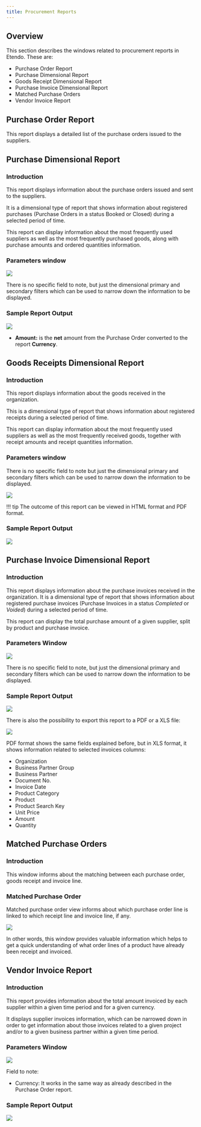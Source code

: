 ```yaml
---
title: Procurement Reports 
---
```

## Overview

This section describes the windows related to procurement reports in Etendo. These are:

- Purchase Order Report
- Purchase Dimensional Report
- Goods Receipt Dimensional Report
- Purchase Invoice Dimensional Report
- Matched Purchase Orders
- Vendor Invoice Report


## Purchase Order Report

This report displays a detailed list of the purchase orders issued to the suppliers. 

## Purchase Dimensional Report

### Introduction

This report displays information about the purchase orders issued and sent to the suppliers.

It is a dimensional type of report that shows information about registered purchases (Purchase Orders in a status Booked or Closed) during a selected period of time.

This report can display information about the most frequently used suppliers as well as the most frequently purchased goods, along with purchase amounts and ordered quantities information.

### Parameters window

![](/docs.etendo.software/assets/drive/1tfjdJFeCwoMFq7Osb7iA4oCx8AQtsO5M.png)


There is no specific field to note, but just the dimensional primary and secondary filters which can be used to narrow down the information to be displayed.

### Sample Report Output

![](/docs.etendo.software/assets/drive/1HteUH5sPx3PmrHdRqlR8S6l0EzDizuUu.png)

-   **Amount:** is the **net** amount from the Purchase Order converted to the report **Currency**.

## Goods Receipts Dimensional Report

### Introduction

This report displays information about the goods received in the organization.

This is a dimensional type of report that shows information about registered receipts during a selected period of time.

This report can display information about the most frequently used suppliers as well as the most frequently received goods, together with receipt amounts and receipt quantities information.

### Parameters window

There is no specific field to note but just the dimensional primary and secondary filters which can be used to narrow down the information to be displayed.

![](/docs.etendo.software/assets/drive/1ihcncYc8rQoONnKy5KzGqN2IaYw5r18f.png)

!!! tip
    The outcome of this report can be viewed in HTML format and PDF format.

### Sample Report Output

![](/docs.etendo.software/assets/drive/1lvq1Mtz7ed_qJW40ezxrQvqa5ssh5NgM.png)

## Purchase Invoice Dimensional Report

### Introduction

This report displays information about the purchase invoices received in the organization. It is a dimensional type of report that shows information about registered purchase invoices (Purchase Invoices in a status *Completed* or *Voided*) during a selected period of time.

This report can display the total purchase amount of a given supplier, split by product and purchase invoice.

### Parameters Window

![](/docs.etendo.software/assets/drive/1clo6ovc9uHR_-6Qp0KbU9gWcOUbG3ocQ.png)

There is no specific field to note, but just the dimensional primary and secondary filters which can be used to narrow down the information to be displayed.

### Sample Report Output

![](/docs.etendo.software/assets/drive/1ZQC2irKKXg1XSxOCL2IFC-hbfFPlbHYB.png)

There is also the possibility to export this report to a PDF or a XLS file:


![](/docs.etendo.software/assets/drive/1SVvvkMUz-HUcjJKWdu7bSKuSpB5lY9Cz.png)

PDF format shows the same fields explained before, but in XLS format, it shows information related to selected invoices columns:

-   Organization
-   Business Partner Group
-   Business Partner
-   Document No.
-   Invoice Date
-   Product Category
-   Product
-   Product Search Key
-   Unit Price
-   Amount
-   Quantity

## Matched Purchase Orders

### Introduction

This window informs about the matching between each purchase order, goods receipt and invoice line.

### Matched Purchase Order

Matched purchase order view informs about which purchase order line is linked to which receipt line and invoice line, if any.

![](/docs.etendo.software/assets/drive/1HSNC0staVcayYFKAOz3rc8KZDYUxl8Ym.png)

In other words, this window provides valuable information which helps to get a quick understanding of what order lines of a product have already been receipt and invoiced.

## Vendor Invoice Report

### Introduction

This report provides information about the total amount invoiced by each supplier within a given time period and for a given currency.

It displays supplier invoices information, which can be narrowed down in order to get information about those invoices related to a given project and/or to a given business partner within a given time period.

### Parameters Window

![](/docs.etendo.software/assets/drive/1V8A7QEZI3fa7ecV6W-VK-ki_VXx_8Ii8.png)

Field to note:

-   Currency: It works in the same way as already described in the Purchase Order report.

### Sample Report Output

![](/docs.etendo.software/assets/drive/1U3Fx3IPP0R9acd8XMPXhtBR5qQFoj2Am.png)